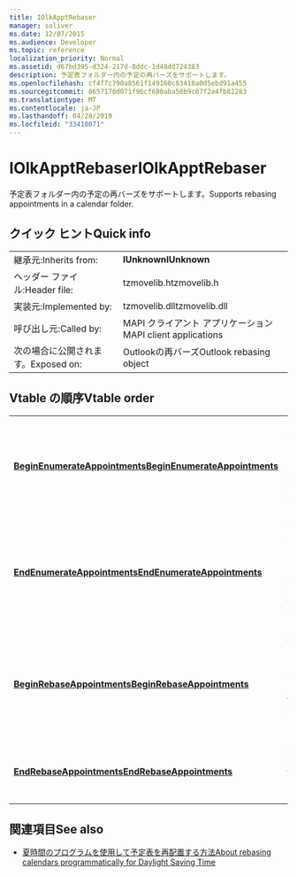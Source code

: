 ```yaml
---
title: IOlkApptRebaser
manager: soliver
ms.date: 12/07/2015
ms.audience: Developer
ms.topic: reference
localization_priority: Normal
ms.assetid: d67bd395-d324-217d-8ddc-1d48dd724383
description: 予定表フォルダー内の予定の再バーズをサポートします。
ms.openlocfilehash: cf4f7c790a8561f149160c83418a0d5ebd91a455
ms.sourcegitcommit: 8657170d071f9bcf680aba50b9c07f2a4fb82283
ms.translationtype: MT
ms.contentlocale: ja-JP
ms.lasthandoff: 04/28/2019
ms.locfileid: "33410071"
---
```

# <a name="iolkapptrebaser"></a><span data-ttu-id="32e3a-103">IOlkApptRebaser</span><span class="sxs-lookup"><span data-stu-id="32e3a-103">IOlkApptRebaser</span></span>

<span data-ttu-id="32e3a-104">予定表フォルダー内の予定の再バーズをサポートします。</span><span class="sxs-lookup"><span data-stu-id="32e3a-104">Supports rebasing appointments in a calendar folder.</span></span>
  
## <a name="quick-info"></a><span data-ttu-id="32e3a-105">クイック ヒント</span><span class="sxs-lookup"><span data-stu-id="32e3a-105">Quick info</span></span>

|||
|:-----|:-----|
|<span data-ttu-id="32e3a-106">継承元:</span><span class="sxs-lookup"><span data-stu-id="32e3a-106">Inherits from:</span></span>  <br/> |<span data-ttu-id="32e3a-107">**IUnknown**</span><span class="sxs-lookup"><span data-stu-id="32e3a-107">**IUnknown**</span></span> <br/> |
|<span data-ttu-id="32e3a-108">ヘッダー ファイル:</span><span class="sxs-lookup"><span data-stu-id="32e3a-108">Header file:</span></span>  <br/> |<span data-ttu-id="32e3a-109">tzmovelib.h</span><span class="sxs-lookup"><span data-stu-id="32e3a-109">tzmovelib.h</span></span>  <br/> |
|<span data-ttu-id="32e3a-110">実装元:</span><span class="sxs-lookup"><span data-stu-id="32e3a-110">Implemented by:</span></span>  <br/> |<span data-ttu-id="32e3a-111">tzmovelib.dll</span><span class="sxs-lookup"><span data-stu-id="32e3a-111">tzmovelib.dll</span></span>  <br/> |
|<span data-ttu-id="32e3a-112">呼び出し元:</span><span class="sxs-lookup"><span data-stu-id="32e3a-112">Called by:</span></span>  <br/> |<span data-ttu-id="32e3a-113">MAPI クライアント アプリケーション</span><span class="sxs-lookup"><span data-stu-id="32e3a-113">MAPI client applications</span></span>  <br/> |
|<span data-ttu-id="32e3a-114">次の場合に公開されます。</span><span class="sxs-lookup"><span data-stu-id="32e3a-114">Exposed on:</span></span>  <br/> |<span data-ttu-id="32e3a-115">Outlookの再バーズ</span><span class="sxs-lookup"><span data-stu-id="32e3a-115">Outlook rebasing object</span></span>  <br/> |
   
## <a name="vtable-order"></a><span data-ttu-id="32e3a-116">Vtable の順序</span><span class="sxs-lookup"><span data-stu-id="32e3a-116">Vtable order</span></span>

|||
|:-----|:-----|
|<span data-ttu-id="32e3a-117">**[BeginEnumerateAppointments](iolkapptrebaser-beginenumerateappointments.md)**</span><span class="sxs-lookup"><span data-stu-id="32e3a-117">**[BeginEnumerateAppointments](iolkapptrebaser-beginenumerateappointments.md)**</span></span> <br/> |<span data-ttu-id="32e3a-118">タスクを再配置する必要がある予定を検索するには、予定表フォルダーの予定の列挙を開始します。</span><span class="sxs-lookup"><span data-stu-id="32e3a-118">Begins a task for appointment enumeration in a calendar folder to find the appointments that need rebasing.</span></span>  <br/> |
|<span data-ttu-id="32e3a-119">**[EndEnumerateAppointments](iolkapptrebaser-endenumerateappointments.md)**</span><span class="sxs-lookup"><span data-stu-id="32e3a-119">**[EndEnumerateAppointments](iolkapptrebaser-endenumerateappointments.md)**</span></span> <br/> |<span data-ttu-id="32e3a-120">予定の列挙を完了するには、予定表フォルダーでの待機し、その必要性を再配置する予定のリストを返します。</span><span class="sxs-lookup"><span data-stu-id="32e3a-120">Waits for appointment enumeration in a calendar folder to complete and returns a list of appointments that need rebasing.</span></span>  <br/> |
|<span data-ttu-id="32e3a-121">**[BeginRebaseAppointments](iolkapptrebaser-beginrebaseappointments.md)**</span><span class="sxs-lookup"><span data-stu-id="32e3a-121">**[BeginRebaseAppointments](iolkapptrebaser-beginrebaseappointments.md)**</span></span> <br/> |<span data-ttu-id="32e3a-122">通常 **EndEnumerateAppointments** から取得される予定の一覧を指定して、予定の再予約のタスクを開始します。</span><span class="sxs-lookup"><span data-stu-id="32e3a-122">Begins a task for appointment rebasing given a list of appointments, usually obtained from **EndEnumerateAppointments**.</span></span>  <br/> |
|<span data-ttu-id="32e3a-123">**[EndRebaseAppointments](iolkapptrebaser-endrebaseappointments.md)**</span><span class="sxs-lookup"><span data-stu-id="32e3a-123">**[EndRebaseAppointments](iolkapptrebaser-endrebaseappointments.md)**</span></span> <br/> |<span data-ttu-id="32e3a-124">完了する再配置を予定するまで待機し、結果を取得します。</span><span class="sxs-lookup"><span data-stu-id="32e3a-124">Waits for appointment rebasing to complete and retrieves the results.</span></span>  <br/> |
   
## <a name="see-also"></a><span data-ttu-id="32e3a-125">関連項目</span><span class="sxs-lookup"><span data-stu-id="32e3a-125">See also</span></span>

- [<span data-ttu-id="32e3a-126">夏時間のプログラムを使用して予定表を再配置する方法</span><span class="sxs-lookup"><span data-stu-id="32e3a-126">About rebasing calendars programmatically for Daylight Saving Time</span></span>](about-rebasing-calendars-programmatically-for-daylight-saving-time.md)

